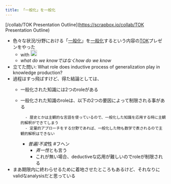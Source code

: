 ```yaml
---
title: 「一般化」を一般化
---
```


\[/collab/TOK Presentation Outline\](https://scrapbox.io/collab/TOK Presentation Outline)

* 色々な状況/分野における「[一般化](%E4%B8%80%E8%88%AC%E5%8C%96.md)」を[一般化](%E4%B8%80%E8%88%AC%E5%8C%96.md)するという内容の[TOK](TOK.md)プレゼンをやった
  * with <img src='https://scrapbox.io/api/pages/blu3mo-public/axokxi/icon' alt='axokxi.icon' height="19.5"/>
  * *what do we knowではなくhow do we know*
* 立てた問い: What role does inductive process of generalization play in knowledge production?
* 過程はすっ飛ばすけど、得た結論としては、
  * 一般化された知識には2つのroleがある
  
  * 一般化された知識のroleは、以下の2つの要因によって制限される事がある
    
    ````
      - 歴史とかは主観的な言語を使っているので、一般化した知識を応用する時に主観的解釈ができてしまう
      - 定量的アプローチをする分野であれば、一般化した物も数学で表されるので主観的解釈はできない
    ````
    
    * *普遍*/*不変*性 #フヘン
      * *斉一性*とも言う
      * これが無い場合、deductiveな応用が難しいのでroleが制限される
* まあ期限内に終わらせるために着地させたところもあるけど、それなりにvalidなanalysisだと思っている
